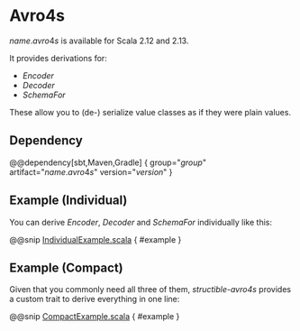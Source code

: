 # Avro4s

$name.avro4s$ is available for Scala 2.12 and 2.13.

It provides derivations for:

* _Encoder_
* _Decoder_
* _SchemaFor_

These allow you to (de-) serialize value classes as if they were plain values.

## Dependency

@@dependency[sbt,Maven,Gradle] {
    group="$group$"
    artifact="$name.avro4s$"
    version="$version$"
}


## Example (Individual)
You can derive _Encoder_, _Decoder_ and _SchemaFor_ individually like this:

@@snip [IndividualExample.scala]($root$/src/main/scala/usage/avro4s/IndividualExample.scala) { #example }


## Example (Compact)

Given that you commonly need all three of them, _structible-avro4s_ provides a custom trait to derive everything in one line:

@@snip [CompactExample.scala]($root$/src/main/scala/usage/avro4s/CompactExample.scala) { #example }
